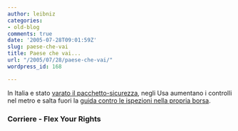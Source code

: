 ```yaml
---
author: leibniz
categories:
- old-blog
comments: true
date: '2005-07-28T09:01:59Z'
slug: paese-che-vai
title: Paese che vai...
url: "/2005/07/28/paese-che-vai/"
wordpress_id: 168

---
```

In Italia e stato [varato il pacchetto-sicurezza](https://www.corriere.it/Primo_Piano/Politica/2005/07_Luglio/27/pacchetto.shtml), negli Usa aumentano i controlli nel metro e salta fuori la [guida contro le ispezioni nella propria borsa](https://www.flexyourrights.org/subway/).   



### Corriere - Flex Your Rights
